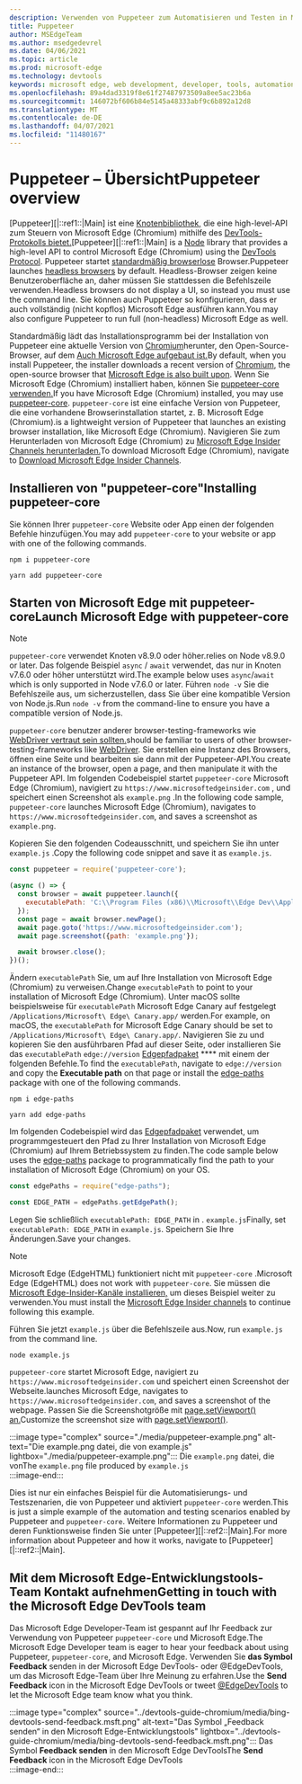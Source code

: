 ```yaml
---
description: Verwenden von Puppeteer zum Automatisieren und Testen in Microsoft Edge
title: Puppeteer
author: MSEdgeTeam
ms.author: msedgedevrel
ms.date: 04/06/2021
ms.topic: article
ms.prod: microsoft-edge
ms.technology: devtools
keywords: microsoft edge, web development, developer, tools, automation, test
ms.openlocfilehash: 89a4dad3319f8e61f27487973509a8ee5ac23b6a
ms.sourcegitcommit: 146072bf606b84e5145a48333abf9c6b892a12d8
ms.translationtype: MT
ms.contentlocale: de-DE
ms.lasthandoff: 04/07/2021
ms.locfileid: "11480167"
---
```

# <a name="puppeteer-overview"></a><span data-ttu-id="7bad5-104">Puppeteer – Übersicht</span><span class="sxs-lookup"><span data-stu-id="7bad5-104">Puppeteer overview</span></span>  

<span data-ttu-id="7bad5-105">[Puppeteer][|::ref1::|Main] ist eine [Knotenbibliothek,][NodejsMain] die eine high-level-API zum Steuern von Microsoft Edge \(Chromium\) mithilfe des [DevTools-Protokolls bietet.][GithubChromedevtoolsProtocol]</span><span class="sxs-lookup"><span data-stu-id="7bad5-105">[Puppeteer][|::ref1::|Main] is a [Node][NodejsMain] library that provides a high-level API to control Microsoft Edge \(Chromium\) using the [DevTools Protocol][GithubChromedevtoolsProtocol].</span></span>  <span data-ttu-id="7bad5-106">Puppeteer startet [standardmäßig browserlose][WikiHeadlessBrowser] Browser.</span><span class="sxs-lookup"><span data-stu-id="7bad5-106">Puppeteer launches [headless browsers][WikiHeadlessBrowser] by default.</span></span>  <span data-ttu-id="7bad5-107">Headless-Browser zeigen keine Benutzeroberfläche an, daher müssen Sie stattdessen die Befehlszeile verwenden.</span><span class="sxs-lookup"><span data-stu-id="7bad5-107">Headless browsers do not display a UI, so instead you must use the command line.</span></span>  <span data-ttu-id="7bad5-108">Sie können auch Puppeteer so konfigurieren, dass er auch vollständig \(nicht kopflos\) Microsoft Edge ausführen kann.</span><span class="sxs-lookup"><span data-stu-id="7bad5-108">You may also configure Puppeteer to run full \(non-headless\) Microsoft Edge as well.</span></span>  

<span data-ttu-id="7bad5-109">Standardmäßig lädt das Installationsprogramm bei der Installation von Puppeteer eine aktuelle Version von [Chromium][ChromiumHome]herunter, den Open-Source-Browser, auf dem [Auch Microsoft Edge aufgebaut ist.][MicrosoftBlogsWindowsExperience20181206]</span><span class="sxs-lookup"><span data-stu-id="7bad5-109">By default, when you install Puppeteer, the installer downloads a recent version of [Chromium][ChromiumHome], the open-source browser that [Microsoft Edge is also built upon][MicrosoftBlogsWindowsExperience20181206].</span></span>  <span data-ttu-id="7bad5-110">Wenn Sie Microsoft Edge \(Chromium\) installiert haben, können Sie [puppeteer-core verwenden.][PuppeteerApivscore]</span><span class="sxs-lookup"><span data-stu-id="7bad5-110">If you have Microsoft Edge \(Chromium\) installed, you may use [puppeteer-core][PuppeteerApivscore].</span></span>  `puppeteer-core` <span data-ttu-id="7bad5-111">ist eine einfache Version von Puppeteer, die eine vorhandene Browserinstallation startet, z. B. Microsoft Edge \(Chromium\).</span><span class="sxs-lookup"><span data-stu-id="7bad5-111">is a lightweight version of Puppeteer that launches an existing browser installation, like Microsoft Edge \(Chromium\).</span></span>  <span data-ttu-id="7bad5-112">Navigieren Sie zum Herunterladen von Microsoft Edge \(Chromium\) zu [Microsoft Edge Insider Channels herunterladen.][MicrosoftedgeinsiderDownload]</span><span class="sxs-lookup"><span data-stu-id="7bad5-112">To download Microsoft Edge \(Chromium\), navigate to [Download Microsoft Edge Insider Channels][MicrosoftedgeinsiderDownload].</span></span>  

## <a name="installing-puppeteer-core"></a><span data-ttu-id="7bad5-113">Installieren von "puppeteer-core"</span><span class="sxs-lookup"><span data-stu-id="7bad5-113">Installing puppeteer-core</span></span>  

<span data-ttu-id="7bad5-114">Sie können Ihrer `puppeteer-core` Website oder App einen der folgenden Befehle hinzufügen.</span><span class="sxs-lookup"><span data-stu-id="7bad5-114">You may add `puppeteer-core` to your website or app with one of the following commands.</span></span>  

```shell
npm i puppeteer-core
```  

```shell
yarn add puppeteer-core
```  

## <a name="launch-microsoft-edge-with-puppeteer-core"></a><span data-ttu-id="7bad5-115">Starten von Microsoft Edge mit puppeteer-core</span><span class="sxs-lookup"><span data-stu-id="7bad5-115">Launch Microsoft Edge with puppeteer-core</span></span>  

> [!NOTE]
> `puppeteer-core` <span data-ttu-id="7bad5-116">verwendet Knoten v8.9.0 oder höher.</span><span class="sxs-lookup"><span data-stu-id="7bad5-116">relies on Node v8.9.0 or later.</span></span>  <span data-ttu-id="7bad5-117">Das folgende Beispiel `async` / `await` verwendet, das nur in Knoten v7.6.0 oder höher unterstützt wird.</span><span class="sxs-lookup"><span data-stu-id="7bad5-117">The example below uses `async`/`await` which is only supported in Node v7.6.0 or later.</span></span>  <span data-ttu-id="7bad5-118">Führen `node -v` Sie die Befehlszeile aus, um sicherzustellen, dass Sie über eine kompatible Version von Node.js.</span><span class="sxs-lookup"><span data-stu-id="7bad5-118">Run `node -v` from the command-line to ensure you have a compatible version of Node.js.</span></span>  

`puppeteer-core` <span data-ttu-id="7bad5-119">benutzer anderer browser-testing-frameworks wie [WebDriver vertraut sein sollten.][WebdriverChromiumMain]</span><span class="sxs-lookup"><span data-stu-id="7bad5-119">should be familiar to users of other browser-testing-frameworks like [WebDriver][WebdriverChromiumMain].</span></span>  <span data-ttu-id="7bad5-120">Sie erstellen eine Instanz des Browsers, öffnen eine Seite und bearbeiten sie dann mit der Puppeteer-API.</span><span class="sxs-lookup"><span data-stu-id="7bad5-120">You create an instance of the browser, open a page, and then manipulate it with the Puppeteer API.</span></span>  <span data-ttu-id="7bad5-121">Im folgenden Codebeispiel startet `puppeteer-core` Microsoft Edge \(Chromium\), navigiert zu `https://www.microsoftedgeinsider.com` , und speichert einen Screenshot als `example.png` .</span><span class="sxs-lookup"><span data-stu-id="7bad5-121">In the following code sample, `puppeteer-core` launches Microsoft Edge \(Chromium\), navigates to `https://www.microsoftedgeinsider.com`, and saves a screenshot as `example.png`.</span></span>  

<span data-ttu-id="7bad5-122">Kopieren Sie den folgenden Codeausschnitt, und speichern Sie ihn unter `example.js` .</span><span class="sxs-lookup"><span data-stu-id="7bad5-122">Copy the following code snippet and save it as `example.js`.</span></span>  

```javascript
const puppeteer = require('puppeteer-core');

(async () => {
  const browser = await puppeteer.launch({
    executablePath: 'C:\\Program Files (x86)\\Microsoft\\Edge Dev\\Application\\msedge.exe'
  });
  const page = await browser.newPage();
  await page.goto('https://www.microsoftedgeinsider.com');
  await page.screenshot({path: 'example.png'});

  await browser.close();
})();
```  

<span data-ttu-id="7bad5-123">Ändern `executablePath` Sie, um auf Ihre Installation von Microsoft Edge \(Chromium\) zu verweisen.</span><span class="sxs-lookup"><span data-stu-id="7bad5-123">Change `executablePath` to point to your installation of Microsoft Edge \(Chromium\).</span></span>  <span data-ttu-id="7bad5-124">Unter macOS sollte beispielsweise für `executablePath` Microsoft Edge Canary auf festgelegt `/Applications/Microsoft\ Edge\ Canary.app/` werden.</span><span class="sxs-lookup"><span data-stu-id="7bad5-124">For example, on macOS, the `executablePath` for Microsoft Edge Canary should be set to `/Applications/Microsoft\ Edge\ Canary.app/`.</span></span>  <span data-ttu-id="7bad5-125">Navigieren Sie zu und kopieren Sie den ausführbaren Pfad auf dieser Seite, oder installieren Sie das `executablePath` `edge://version` [Edgepfadpaket][npmEdgePaths] \*\*\*\* mit einem der folgenden Befehle.</span><span class="sxs-lookup"><span data-stu-id="7bad5-125">To find the `executablePath`, navigate to `edge://version` and copy the **Executable path** on that page or install the [edge-paths][npmEdgePaths] package with one of the following commands.</span></span>  

```shell
npm i edge-paths
```  

```shell
yarn add edge-paths
```  
 
<span data-ttu-id="7bad5-126">Im folgenden Codebeispiel wird das [Edgepfadpaket][npmEdgePaths] verwendet, um programmgesteuert den Pfad zu Ihrer Installation von Microsoft Edge \(Chromium\) auf Ihrem Betriebssystem zu finden.</span><span class="sxs-lookup"><span data-stu-id="7bad5-126">The code sample below uses the [edge-paths][npmEdgePaths] package to programmatically find the path to your installation of Microsoft Edge \(Chromium\) on your OS.</span></span>

```javascript
const edgePaths = require("edge-paths");

const EDGE_PATH = edgePaths.getEdgePath();
```

<span data-ttu-id="7bad5-127">Legen Sie schließlich `executablePath: EDGE_PATH` in . `example.js`</span><span class="sxs-lookup"><span data-stu-id="7bad5-127">Finally, set `executablePath: EDGE_PATH` in `example.js`.</span></span>  <span data-ttu-id="7bad5-128">Speichern Sie Ihre Änderungen.</span><span class="sxs-lookup"><span data-stu-id="7bad5-128">Save your changes.</span></span>  

> [!NOTE]
> <span data-ttu-id="7bad5-129">Microsoft Edge \(EdgeHTML\) funktioniert nicht mit `puppeteer-core` .</span><span class="sxs-lookup"><span data-stu-id="7bad5-129">Microsoft Edge \(EdgeHTML\) does not work with `puppeteer-core`.</span></span>  <span data-ttu-id="7bad5-130">Sie müssen die [Microsoft Edge-Insider-Kanäle installieren,][MicrosoftedgeinsiderDownload] um dieses Beispiel weiter zu verwenden.</span><span class="sxs-lookup"><span data-stu-id="7bad5-130">You must install the [Microsoft Edge Insider channels][MicrosoftedgeinsiderDownload] to continue following this example.</span></span>  

<span data-ttu-id="7bad5-131">Führen Sie jetzt `example.js` über die Befehlszeile aus.</span><span class="sxs-lookup"><span data-stu-id="7bad5-131">Now, run `example.js` from the command line.</span></span>  

```shell
node example.js
```  

`puppeteer-core` <span data-ttu-id="7bad5-132">startet Microsoft Edge, navigiert zu `https://www.microsoftedgeinsider.com` und speichert einen Screenshot der Webseite.</span><span class="sxs-lookup"><span data-stu-id="7bad5-132">launches Microsoft Edge, navigates to `https://www.microsoftedgeinsider.com`, and saves a screenshot of the webpage.</span></span>  <span data-ttu-id="7bad5-133">Passen Sie die Screenshotgröße mit [page.setViewport() an.][PuppeteerApipagesetviewport]</span><span class="sxs-lookup"><span data-stu-id="7bad5-133">Customize the screenshot size with [page.setViewport()][PuppeteerApipagesetviewport].</span></span>  

:::image type="complex" source="./media/puppeteer-example.png" alt-text="Die example.png datei, die von example.js" lightbox="./media/puppeteer-example.png":::
   <span data-ttu-id="7bad5-135">Die `example.png` datei, die von</span><span class="sxs-lookup"><span data-stu-id="7bad5-135">The `example.png` file produced by</span></span> `example.js`  
:::image-end:::  

<span data-ttu-id="7bad5-136">Dies ist nur ein einfaches Beispiel für die Automatisierungs- und Testszenarien, die von Puppeteer und aktiviert `puppeteer-core` werden.</span><span class="sxs-lookup"><span data-stu-id="7bad5-136">This is just a simple example of the automation and testing scenarios enabled by Puppeteer and `puppeteer-core`.</span></span>  <span data-ttu-id="7bad5-137">Weitere Informationen zu Puppeteer und deren Funktionsweise finden Sie unter [Puppeteer][|::ref2::|Main].</span><span class="sxs-lookup"><span data-stu-id="7bad5-137">For more information about Puppeteer and how it works, navigate to [Puppeteer][|::ref2::|Main].</span></span>  

## <a name="getting-in-touch-with-the-microsoft-edge-devtools-team"></a><span data-ttu-id="7bad5-138">Mit dem Microsoft Edge-Entwicklungstools-Team Kontakt aufnehmen</span><span class="sxs-lookup"><span data-stu-id="7bad5-138">Getting in touch with the Microsoft Edge DevTools team</span></span>  

<span data-ttu-id="7bad5-139">Das Microsoft Edge Developer-Team ist gespannt auf Ihr Feedback zur Verwendung von Puppeteer `puppeteer-core` und Microsoft Edge.</span><span class="sxs-lookup"><span data-stu-id="7bad5-139">The Microsoft Edge Developer team is eager to hear your feedback about using Puppeteer, `puppeteer-core`, and Microsoft Edge.</span></span>  <span data-ttu-id="7bad5-140">Verwenden Sie **das Symbol Feedback** senden in [][TwitterIntentTweetEdgedevtools] der Microsoft Edge DevTools- oder @EdgeDevTools, um das Microsoft Edge-Team über Ihre Meinung zu erfahren.</span><span class="sxs-lookup"><span data-stu-id="7bad5-140">Use the **Send Feedback** icon in the Microsoft Edge DevTools or tweet [@EdgeDevTools][TwitterIntentTweetEdgedevtools] to let the Microsoft Edge team know what you think.</span></span>  

:::image type="complex" source="../devtools-guide-chromium/media/bing-devtools-send-feedback.msft.png" alt-text="Das Symbol „Feedback senden“ in den Microsoft Edge-Entwicklungstools" lightbox="../devtools-guide-chromium/media/bing-devtools-send-feedback.msft.png":::
   <span data-ttu-id="7bad5-142">Das Symbol **Feedback senden** in den Microsoft Edge DevTools</span><span class="sxs-lookup"><span data-stu-id="7bad5-142">The **Send Feedback** icon in the Microsoft Edge DevTools</span></span>  
:::image-end:::  

<!--## See also  

*   [WebDriver (Chromium)][WebdriverChromiumMain]  
*   [WebDriver (EdgeHTML)][ArchiveMicrosoftEdgeLegacyDeveloperWebdriverIndex]  
*   [Chrome DevTools Protocol Viewer on GitHub][GithubChromedevtoolsProtocol]  
*   [Microsoft Edge:  Making the web better through more open source collaboration on Microsoft Experience Blog][MicrosoftBlogsWindowsExperience20181206]  
*   [Download Microsoft Edge Insider Channels][MicrosoftedgeinsiderDownload]  
*   [Chromium on The Chromium Projects][ChromiumHome]  
*   [Node.js][NodejsMain]  
*   [Puppeteer][PuppeteerMain]  
*   [puppeteer vs. puppeteer-core][PuppeteerApivscore]  
*   [page.setViewport() on Puppeteer][PuppeteerApipagesetviewport]  
*   [Headless browser on Wikipedia][WikiHeadlessBrowser]  -->  

<!-- links -->  

[WebdriverChromiumMain]: ../webdriver-chromium/index.md "WebDriver (Chromium) | Microsoft Docs"  

<!--  [ArchiveMicrosoftEdgeLegacyDeveloperWebdriverIndex]: /archive/microsoft-edge/legacy/developer/webdriver/index "WebDriver (EdgeHTML) | Microsoft Docs"  -->  

[GithubChromedevtoolsProtocol]: https://chromedevtools.github.io/devtools-protocol "Chrome DevTools Protocol Viewer | GitHub"  

[MicrosoftBlogsWindowsExperience20181206]: https://blogs.windows.com/windowsexperience/2018/12/06/microsoft-edge-making-the-web-better-through-more-open-source-collaboration "Microsoft Edge: Verbessern des Webs durch mehr Open-Source-Zusammenarbeit | Microsoft Experience Blog"  

[MicrosoftedgeinsiderDownload]: https://www.microsoftedgeinsider.com/download "Herunterladen von Microsoft Edge Insider Channels"  

[ChromiumHome]: https://www.chromium.org/Home "Chromium | Die Chromium-Projekte"  

[NodejsMain]: https://nodejs.org "Node.js"  

[npmEdgePaths]: https://www.npmjs.com/package/edge-paths "Edgepfade | npm"  

[PuppeteerMain]: https://pptr.dev "Puppeteer"  
[PuppeteerApivscore]: https://pptr.dev/#?product=Puppeteer&version=v2.0.0&show=api-puppeteer-vs-puppeteer-core "puppeteer vs. puppeteer-core | Puppeteer"  
[PuppeteerApipagesetviewport]: https://pptr.dev/#?product=Puppeteer&version=v2.0.0&show=api-pagesetviewportviewport "page.setViewport(viewport) | Puppeteer"  

[TwitterIntentTweetEdgedevtools]: https://twitter.com/intent/tweet?text=@EdgeDevTools "@EdgeDevTools – Post a Tweet | Twitter"  

[WikiHeadlessBrowser]: https://en.wikipedia.org/wiki/Headless_browser "Monitorlose Browser-| Wikipedia"  
